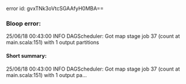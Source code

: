 error id: gvxTNk3oVtcSGAAfyH0MBA==
### Bloop error:

25/06/18 00:43:00 INFO DAGScheduler: Got map stage job 37 (count at main.scala:151) with 1 output partitions
#### Short summary: 

25/06/18 00:43:00 INFO DAGScheduler: Got map stage job 37 (count at main.scala:151) with 1 output pa...